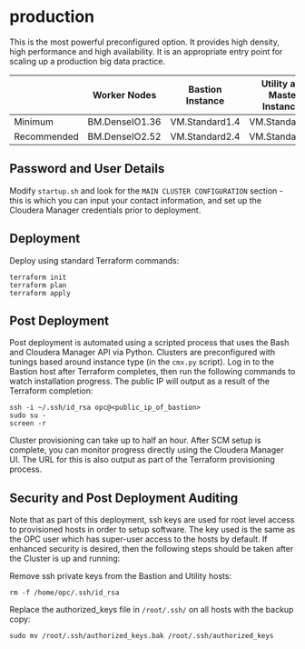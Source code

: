 # production
This is the most powerful preconfigured option.  It provides high density, high performance and high availability.  It is an appropriate entry point for scaling up a production big data practice.

|             | Worker Nodes   | Bastion Instance         | Utility and Master Instances |
|-------------|----------------|--------------------------|------------------------------|
| Minimum     | BM.DenseIO1.36 | VM.Standard1.4           | VM.Standard1.8               |                                
| Recommended | BM.DenseIO2.52 | VM.Standard2.4           | VM.Standard2.8               |                                   

## Password and User Details
Modify `startup.sh` and look for the `MAIN CLUSTER CONFIGURATION` section - this is which you can input your contact information, and set up the Cloudera Manager credentials prior to deployment.

## Deployment
Deploy using standard Terraform commands:

    terraform init
    terraform plan
    terraform apply

## Post Deployment
Post deployment is automated using a scripted process that uses the Bash and Cloudera Manager API via Python.  Clusters are preconfigured with tunings based around instance type (in the `cmx.py` script).  Log in to the Bastion host after Terraform completes, then run the following commands to watch installation progress.  The public IP will output as a result of the Terraform completion:

    ssh -i ~/.ssh/id_rsa opc@<public_ip_of_bastion>
    sudo su -
    screen -r

Cluster provisioning can take up to half an hour.  After SCM setup is complete, you can monitor progress directly using the Cloudera Manager UI.  The URL for this is also output as part of the Terraform provisioning process.

## Security and Post Deployment Auditing
Note that as part of this deployment, ssh keys are used for root level access to provisioned hosts in order to setup software.  The key used is the same as the OPC user which has super-user access to the hosts by default.  If enhanced security is desired, then the following steps should be taken after the Cluster is up and running:

Remove ssh private keys from the Bastion and Utility hosts:

    rm -f /home/opc/.ssh/id_rsa

Replace the authorized_keys file in `/root/.ssh/` on all hosts with the backup copy:

    sudo mv /root/.ssh/authorized_keys.bak /root/.ssh/authorized_keys
